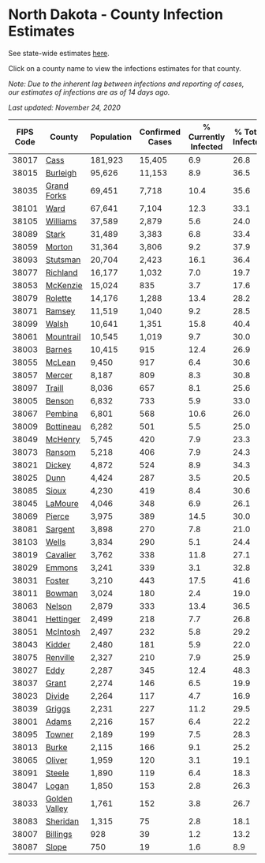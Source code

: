 # North Dakota - County Infection Estimates

See state-wide estimates [here](/infections/us-nd).

Click on a county name to view the infections estimates for that county.

*Note: Due to the inherent lag between infections and reporting of cases, our estimates of infections are as of 14 days ago.*

*Last updated: November 24, 2020*

|   FIPS Code |                         County |   Population |   Confirmed Cases |   % Currently Infected |   % Total Infected |
|-------------|--------------------------------|--------------|-------------------|------------------------|--------------------|
|       38017 |                   [Cass](cass) |      181,923 |            15,405 |                    6.9 |               26.8 |
|       38015 |           [Burleigh](burleigh) |       95,626 |            11,153 |                    8.9 |               36.5 |
|       38035 |     [Grand Forks](grand-forks) |       69,451 |             7,718 |                   10.4 |               35.6 |
|       38101 |                   [Ward](ward) |       67,641 |             7,104 |                   12.3 |               33.1 |
|       38105 |           [Williams](williams) |       37,589 |             2,879 |                    5.6 |               24.0 |
|       38089 |                 [Stark](stark) |       31,489 |             3,383 |                    6.8 |               33.4 |
|       38059 |               [Morton](morton) |       31,364 |             3,806 |                    9.2 |               37.9 |
|       38093 |           [Stutsman](stutsman) |       20,704 |             2,423 |                   16.1 |               36.4 |
|       38077 |           [Richland](richland) |       16,177 |             1,032 |                    7.0 |               19.7 |
|       38053 |           [McKenzie](mckenzie) |       15,024 |               835 |                    3.7 |               17.6 |
|       38079 |             [Rolette](rolette) |       14,176 |             1,288 |                   13.4 |               28.2 |
|       38071 |               [Ramsey](ramsey) |       11,519 |             1,040 |                    9.2 |               28.5 |
|       38099 |                 [Walsh](walsh) |       10,641 |             1,351 |                   15.8 |               40.4 |
|       38061 |         [Mountrail](mountrail) |       10,545 |             1,019 |                    9.7 |               30.0 |
|       38003 |               [Barnes](barnes) |       10,415 |               915 |                   12.4 |               26.9 |
|       38055 |               [McLean](mclean) |        9,450 |               917 |                    6.4 |               30.6 |
|       38057 |               [Mercer](mercer) |        8,187 |               809 |                    8.3 |               30.8 |
|       38097 |               [Traill](traill) |        8,036 |               657 |                    8.1 |               25.6 |
|       38005 |               [Benson](benson) |        6,832 |               733 |                    5.9 |               33.0 |
|       38067 |             [Pembina](pembina) |        6,801 |               568 |                   10.6 |               26.0 |
|       38009 |         [Bottineau](bottineau) |        6,282 |               501 |                    5.5 |               25.0 |
|       38049 |             [McHenry](mchenry) |        5,745 |               420 |                    7.9 |               23.3 |
|       38073 |               [Ransom](ransom) |        5,218 |               406 |                    7.9 |               24.3 |
|       38021 |               [Dickey](dickey) |        4,872 |               524 |                    8.9 |               34.3 |
|       38025 |                   [Dunn](dunn) |        4,424 |               287 |                    3.5 |               20.5 |
|       38085 |                 [Sioux](sioux) |        4,230 |               419 |                    8.4 |               30.6 |
|       38045 |             [LaMoure](lamoure) |        4,046 |               348 |                    6.9 |               26.1 |
|       38069 |               [Pierce](pierce) |        3,975 |               389 |                   14.5 |               30.0 |
|       38081 |             [Sargent](sargent) |        3,898 |               270 |                    7.8 |               21.0 |
|       38103 |                 [Wells](wells) |        3,834 |               290 |                    5.1 |               24.4 |
|       38019 |           [Cavalier](cavalier) |        3,762 |               338 |                   11.8 |               27.1 |
|       38029 |               [Emmons](emmons) |        3,241 |               339 |                    3.1 |               32.8 |
|       38031 |               [Foster](foster) |        3,210 |               443 |                   17.5 |               41.6 |
|       38011 |               [Bowman](bowman) |        3,024 |               180 |                    2.4 |               19.0 |
|       38063 |               [Nelson](nelson) |        2,879 |               333 |                   13.4 |               36.5 |
|       38041 |         [Hettinger](hettinger) |        2,499 |               218 |                    7.7 |               26.8 |
|       38051 |           [McIntosh](mcintosh) |        2,497 |               232 |                    5.8 |               29.2 |
|       38043 |               [Kidder](kidder) |        2,480 |               181 |                    5.9 |               22.0 |
|       38075 |           [Renville](renville) |        2,327 |               210 |                    7.9 |               25.9 |
|       38027 |                   [Eddy](eddy) |        2,287 |               345 |                   12.4 |               48.3 |
|       38037 |                 [Grant](grant) |        2,274 |               146 |                    6.5 |               19.9 |
|       38023 |               [Divide](divide) |        2,264 |               117 |                    4.7 |               16.9 |
|       38039 |               [Griggs](griggs) |        2,231 |               227 |                   11.2 |               29.5 |
|       38001 |                 [Adams](adams) |        2,216 |               157 |                    6.4 |               22.2 |
|       38095 |               [Towner](towner) |        2,189 |               199 |                    7.5 |               28.3 |
|       38013 |                 [Burke](burke) |        2,115 |               166 |                    9.1 |               25.2 |
|       38065 |               [Oliver](oliver) |        1,959 |               120 |                    3.1 |               19.1 |
|       38091 |               [Steele](steele) |        1,890 |               119 |                    6.4 |               18.3 |
|       38047 |                 [Logan](logan) |        1,850 |               153 |                    2.8 |               26.3 |
|       38033 | [Golden Valley](golden-valley) |        1,761 |               152 |                    3.8 |               26.7 |
|       38083 |           [Sheridan](sheridan) |        1,315 |                75 |                    2.8 |               18.1 |
|       38007 |           [Billings](billings) |          928 |                39 |                    1.2 |               13.2 |
|       38087 |                 [Slope](slope) |          750 |                19 |                    1.6 |                8.9 |